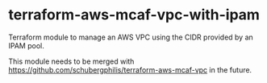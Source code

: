 # terraform-aws-mcaf-vpc-with-ipam
Terraform module to manage an AWS VPC using the CIDR provided by an IPAM pool.

This module needs to be merged with https://github.com/schubergphilis/terraform-aws-mcaf-vpc in the future. 
